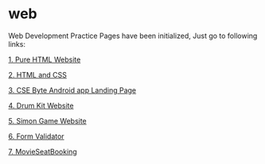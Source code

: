 # web

Web Development Practice
Pages have been initialized, Just go to following links:

<a href="https://pradyum619.github.io/web/html/">1. Pure HTML Website</a>

<a href="https://pradyum619.github.io/web/htmlCss/">2. HTML and CSS</a>

<a href="https://pradyum619.github.io/web/cseByteLandingPage/">3. CSE Byte Android app Landing Page</a>

<a href="https://pradyum619.github.io/web/drumKit/">4. Drum Kit Website</a>

<a href="https://pradyum619.github.io/web/simonGame/">5. Simon Game Website</a>

<a href="https://pradyum619.github.io/web/FormValidator/">6. Form Validator</a>

<a href="https://pradyum619.github.io/web/MovieSeatBooking/">7. MovieSeatBooking</a>
